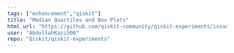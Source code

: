 ```yaml
---
tags: ["enhancement","qiskit"]
title: "Median Quartiles and Box Plots"
html_url: "https://github.com/qiskit-community/qiskit-experiments/issues/1403"
user: "AbdullahKazi500"
repo: "Qiskit/qiskit-experiments"
---
```


